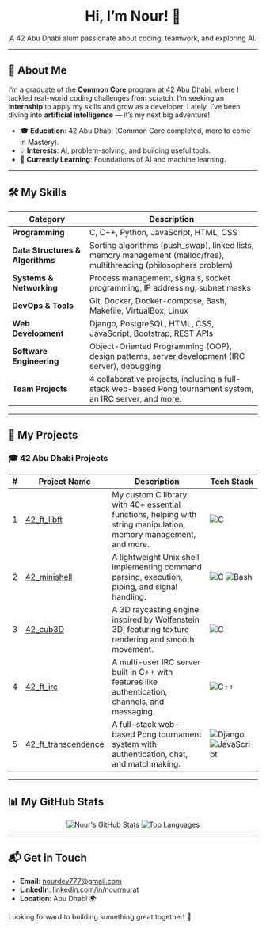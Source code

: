 <div align="center">
  <h1>Hi, I’m Nour! 👋</h1>
  <p>A 42 Abu Dhabi alum passionate about coding, teamwork, and exploring AI.</p>
</div>

---

## 🌟 About Me
I’m a graduate of the **Common Core** program at [42 Abu Dhabi](https://42abudhabi.ae/), where I tackled real-world coding challenges from scratch. I’m seeking an **internship** to apply my skills and grow as a developer. Lately, I’ve been diving into **artificial intelligence** — it’s my next big adventure!

- 🎓 **Education**: 42 Abu Dhabi (Common Core completed, more to come in Mastery).
- 💡 **Interests**: AI, problem-solving, and building useful tools.
- 🌱 **Currently Learning**: Foundations of AI and machine learning.

---

## 🛠️ My Skills

| Category           | Description |
|-------------------|-------------|
| **Programming**   | C, C++, Python, JavaScript, HTML, CSS |
| **Data Structures & Algorithms** | Sorting algorithms (push_swap), linked lists, memory management (malloc/free), multithreading (philosophers problem) |
| **Systems & Networking** | Process management, signals, socket programming, IP addressing, subnet masks |
| **DevOps & Tools** | Git, Docker, Docker-compose, Bash, Makefile, VirtualBox, Linux |
| **Web Development** | Django, PostgreSQL, HTML, CSS, JavaScript, Bootstrap, REST APIs |
| **Software Engineering** | Object-Oriented Programming (OOP), design patterns, server development (IRC server), debugging |
| **Team Projects** | 4 collaborative projects, including a full-stack web-based Pong tournament system, an IRC server, and more. |

---

## 🚀 My Projects

### 🎓 42 Abu Dhabi Projects
| #  | Project Name                | Description                                                                                             | Tech Stack |
|----|-----------------------------|---------------------------------------------------------------------------------------------------------|------------|
| 1  | [42_ft_libft](https://github.com/nourdev777/42_ft_libft) | My custom C library with 40+ essential functions, helping with string manipulation, memory management, and more. | ![C](https://img.shields.io/badge/-C-A8B9CC?style=flat&logo=c&logoColor=white) |
| 2  | [42_minishell](https://github.com/nourdev777/42_minishell) | A lightweight Unix shell implementing command parsing, execution, piping, and signal handling. | ![C](https://img.shields.io/badge/-C-A8B9CC?style=flat&logo=c&logoColor=white) ![Bash](https://img.shields.io/badge/-Bash-4EAA25?style=flat&logo=gnu-bash&logoColor=white) |
| 3  | [42_cub3D](https://github.com/nourdev777/42_cub3D) | A 3D raycasting engine inspired by Wolfenstein 3D, featuring texture rendering and smooth movement. | ![C](https://img.shields.io/badge/-C-A8B9CC?style=flat&logo=c&logoColor=white) |
| 4  | [42_ft_irc](https://github.com/nourdev777/42_ft_irc) | A multi-user IRC server built in C++ with features like authentication, channels, and messaging. | ![C++](https://img.shields.io/badge/-C++-00599C?style=flat&logo=c%2B%2B&logoColor=white) |
| 5  | [42_ft_transcendence](https://github.com/nourdev777/42_ft_transcendence) | A full-stack web-based Pong tournament system with authentication, chat, and matchmaking. | ![Django](https://img.shields.io/badge/-Django-092E20?style=flat&logo=django&logoColor=white) ![JavaScript](https://img.shields.io/badge/-JavaScript-F7DF1E?style=flat&logo=javascript&logoColor=black) |

---

## 📊 My GitHub Stats
<div align="center">
  <img src="https://github-readme-stats.vercel.app/api?username=nourdev777&show_icons=true&theme=radical" alt="Nour's GitHub Stats" />
  <img src="https://github-readme-stats.vercel.app/api/top-langs/?username=nourdev777&layout=compact&theme=radical" alt="Top Languages" />
</div>

---

## 📬 Get in Touch
- **Email**: [nourdev777@gmail.com](mailto:nourdev777@gmail.com)  
- **LinkedIn**: [linkedin.com/in/nourmurat](https://linkedin.com/in/nourmurat)  
- **Location**: Abu Dhabi 🌍  

Looking forward to building something great together! 🚀


<!--
**nourdev777/nourdev777** is a ✨ _special_ ✨ repository because its `README.md` (this file) appears on your GitHub profile.

Here are some ideas to get you started:

- 🔭 I’m currently working on ...
- 🌱 I’m currently learning ...
- 👯 I’m looking to collaborate on ...
- 🤔 I’m looking for help with ...
- 💬 Ask me about ...
- 📫 How to reach me: ...
- 😄 Pronouns: ...
- ⚡ Fun fact: ...
-->
